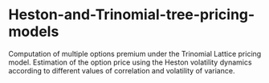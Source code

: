 # Heston-and-Trinomial-tree-pricing-models
Computation of multiple options premium under the Trinomial Lattice pricing model. Estimation of the option price using the Heston volatility dynamics according to different values of correlation and volatility of variance.
